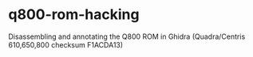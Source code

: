 # q800-rom-hacking
Disassembling and annotating the Q800 ROM in Ghidra (Quadra/Centris 610,650,800 checksum F1ACDA13)
